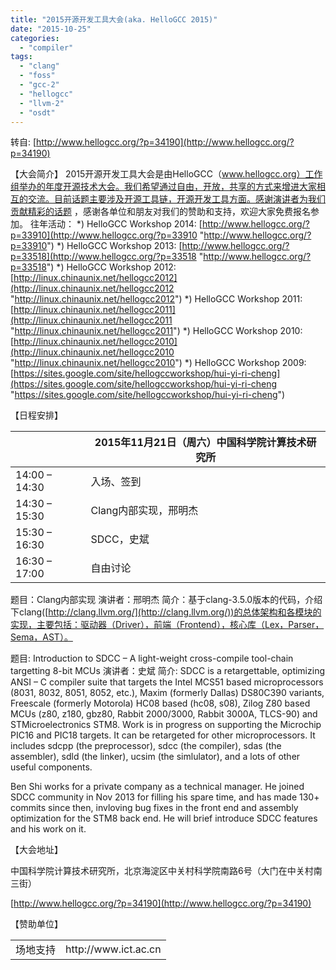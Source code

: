 ```yaml
---
title: "2015开源开发工具大会(aka. HelloGCC 2015)"
date: "2015-10-25"
categories: 
  - "compiler"
tags: 
  - "clang"
  - "foss"
  - "gcc-2"
  - "hellogcc"
  - "llvm-2"
  - "osdt"
---
```


转自: [http://www.hellogcc.org/?p=34190](http://www.hellogcc.org/?p=34190)

【大会简介】 2015开源开发工具大会是由HelloGCC（www.hellogcc.org）工作组举办的年度开源技术大会。我们希望通过自由，开放，共享的方式来增进大家相互的交流。目前话题主要涉及开源工具链，开源开发工具方面。感谢演讲者为我们贡献精彩的话题 ，感谢各单位和朋友对我们的赞助和支持，欢迎大家免费报名参加。 往年活动： \*) HelloGCC Workshop 2014: [http://www.hellogcc.org/?p=33910](http://www.hellogcc.org/?p=33910 "http://www.hellogcc.org/?p=33910") \*) HelloGCC Workshop 2013: [http://www.hellogcc.org/?p=33518](http://www.hellogcc.org/?p=33518 "http://www.hellogcc.org/?p=33518") \*) HelloGCC Workshop 2012: [http://linux.chinaunix.net/hellogcc2012](http://linux.chinaunix.net/hellogcc2012 "http://linux.chinaunix.net/hellogcc2012") \*) HelloGCC Workshop 2011: [http://linux.chinaunix.net/hellogcc2011](http://linux.chinaunix.net/hellogcc2011 "http://linux.chinaunix.net/hellogcc2011") \*) HelloGCC Workshop 2010: [http://linux.chinaunix.net/hellogcc2010](http://linux.chinaunix.net/hellogcc2010 "http://linux.chinaunix.net/hellogcc2010") \*) HelloGCC Workshop 2009: [https://sites.google.com/site/hellogccworkshop/hui-yi-ri-cheng](https://sites.google.com/site/hellogccworkshop/hui-yi-ri-cheng "https://sites.google.com/site/hellogccworkshop/hui-yi-ri-cheng")

【日程安排】

|  | 2015年11月21日（周六）中国科学院计算技术研究所 |
| --- | --- |
| 14:00 – 14:30 | 入场、签到 |
| 14:30 – 15:30 | Clang内部实现，邢明杰 |
| 15:30 – 16:30 | SDCC，史斌 |
| 16:30 – 17:00 | 自由讨论 |

题目：Clang内部实现 演讲者：邢明杰 简介：基于clang-3.5.0版本的代码，介绍下clang([http://clang.llvm.org/](http://clang.llvm.org/))的总体架构和各模块的实现，主要包括：驱动器（Driver），前端（Frontend），核心库（Lex，Parser，Sema，AST）。

题目: Introduction to SDCC – A light-weight cross-compile tool-chain targetting 8-bit MCUs 演讲者：史斌 简介: SDCC is a retargettable, optimizing ANSI – C compiler suite that targets the Intel MCS51 based microprocessors (8031, 8032, 8051, 8052, etc.), Maxim (formerly Dallas) DS80C390 variants, Freescale (formerly Motorola) HC08 based (hc08, s08), Zilog Z80 based MCUs (z80, z180, gbz80, Rabbit 2000/3000, Rabbit 3000A, TLCS-90) and STMicroelectronics STM8. Work is in progress on supporting the Microchip PIC16 and PIC18 targets. It can be retargeted for other microprocessors. It includes sdcpp (the preprocessor), sdcc (the compiler), sdas (the assembler), sdld (the linker), ucsim (the simlulator), and a lots of other useful components.

Ben Shi works for a private company as a technical manager. He joined SDCC community in Nov 2013 for filling his spare time, and has made 130+ commits since then, invloving bug fixes in the front end and assembly optimization for the STM8 back end. He will brief introduce SDCC features and his work on it.

【大会地址】

中国科学院计算技术研究所，北京海淀区中关村科学院南路6号（大门在中关村南三街）

[http://www.hellogcc.org/?p=34190](http://www.hellogcc.org/?p=34190)

【赞助单位】

<table class="easy-table easy-table-default " border="0"><tbody><tr><td>场地支持</td><td>http://www.ict.ac.cn</td></tr></tbody></table>
